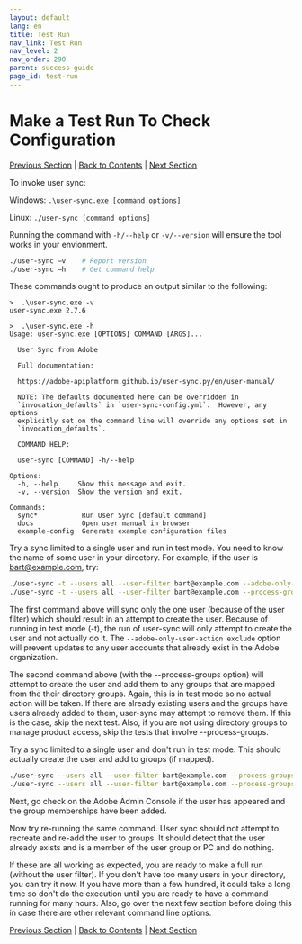 ```yaml
---
layout: default
lang: en
title: Test Run
nav_link: Test Run
nav_level: 2
nav_order: 290
parent: success-guide
page_id: test-run
---
```


# Make a Test Run To Check Configuration

[Previous Section](setup_config_files.md) \| [Back to Contents](index.md) \| [Next Section](monitoring.md)

To invoke user sync:

Windows: `.\user-sync.exe [command options]`

Linux: `./user-sync [command options]`

Running the command with `-h/--help` or `-v/--version` will ensure the tool works in your envionment.

```bash
./user-sync –v    # Report version
./user-sync –h    # Get command help
```

These commands ought to produce an output similar to the following:

```
>  .\user-sync.exe -v
user-sync.exe 2.7.6
```

```
>  .\user-sync.exe -h
Usage: user-sync.exe [OPTIONS] COMMAND [ARGS]...

  User Sync from Adobe

  Full documentation:

  https://adobe-apiplatform.github.io/user-sync.py/en/user-manual/

  NOTE: The defaults documented here can be overridden in
  `invocation_defaults` in `user-sync-config.yml`.  However, any options
  explicitly set on the command line will override any options set in
  `invocation_defaults`.

  COMMAND HELP:

  user-sync [COMMAND] -h/--help

Options:
  -h, --help     Show this message and exit.
  -v, --version  Show the version and exit.

Commands:
  sync*           Run User Sync [default command]
  docs            Open user manual in browser
  example-config  Generate example configuration files
```

Try a sync limited to a single user and run in test mode.  You need to know the name of some user in your directory.  For example, if the user is bart@example.com, try:

```bash
./user-sync -t --users all --user-filter bart@example.com --adobe-only-user-action exclude
./user-sync -t --users all --user-filter bart@example.com --process-groups --adobe-only-user-action exclude
```

The first command above will sync only the one user (because of the user filter) which should result in an attempt to create the user.  Because of running in test mode (-t), the run of user-sync will only attempt to create the user and not actually do it.  The `--adobe-only-user-action exclude` option will prevent updates to any user accounts that already exist in the Adobe organization.

The second command above (with the --process-groups option) will attempt to create the user and add them to any groups that are mapped from the their directory groups.  Again, this is in test mode so no actual action will be taken.  If there are already existing users and the groups have users already added to them, user-sync may attempt to remove them.  If this is the case, skip the next test.  Also, if you are not using directory groups to manage product access, skip the tests that involve --process-groups.

Try a sync limited to a single user and don't run in test mode.  This should actually create the user and add to groups (if mapped).

```bash
./user-sync --users all --user-filter bart@example.com --process-groups --adobe-only-user-action exclude
./user-sync --users all --user-filter bart@example.com --process-groups --adobe-only-user-action exclude
```

Next, go check on the Adobe Admin Console if the user has appeared and the group memberships have been added.

Now try re-running the same command.  User sync should not attempt to recreate and re-add the user to groups.  It should detect that the user already exists and is a member of the user group or PC and do nothing.

If these are all working as expected, you are ready to make a full run (without the user filter).  If you don't have too many users in your directory, you can try it now.  If you have more than a few hundred, it could take a long time so don't do the execution until you are ready to have a command running for many hours.  Also, go over the next few section before doing this in case there are other relevant command  line options.

[Previous Section](setup_config_files.md) \| [Back to Contents](index.md) \| [Next Section](monitoring.md)
